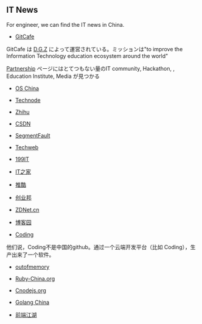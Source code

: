 ## IT News

For engineer, we can find the IT news in China.


- [GitCafe](https://gitcafe.com/)

GitCafe は [D.G.Z](http://dgz.sh/) によって運営されている。ミッションは"to improve the Information Technology education ecosystem around the world"

[Partnership](https://gitcafe.com/partnership) ページにはとてつもない量のIT community, Hackathon, , Education Institute, Media が見つかる


- [OS China](http://www.oschina.net/)

- [Technode](http://technode.com/)

- [Zhihu](http://www.zhihu.com/)

- [CSDN](http://www.csdn.net/)

- [SegmentFault](http://segmentfault.com/)

- [Techweb](http://www.techweb.com.cn/)

- [199IT](http://www.199it.com/)

- [IT之家](http://www.ithome.com/)

- [推酷](http://www.tuicool.com/)

- [创业邦](http://kuailiyu.cyzone.cn/)

- [ZDNet.cn](http://www.zdnet.com.cn/)

- [博客园](http://www.cnblogs.com/)

- [Coding](https://coding.net/)

他们说，Coding不是中国的github。通过一个云端开发平台（比如 Coding），生产出来了一个软件。

- [outofmemory](http://outofmemory.cn/github/Shanghai/)

- [Ruby-China.org](https://ruby-china.org/)

- [Cnodejs.org](https://cnodejs.org/)

- [Golang China](http://golangtc.com/)

- [前端江湖](http://www.qdjhu.com/)
